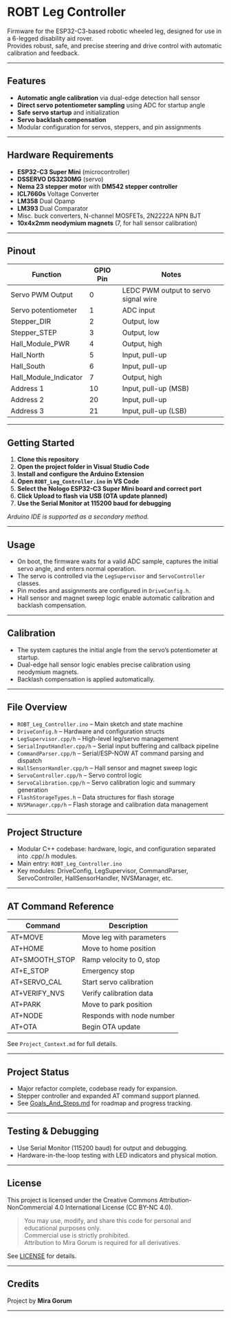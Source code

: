 # ROBT Leg Controller

Firmware for the ESP32-C3-based robotic wheeled leg, designed for use in a 6-legged disability aid rover.  
Provides robust, safe, and precise steering and drive control with automatic calibration and feedback.

---

## Features

- **Automatic angle calibration** via dual-edge detection hall sensor
- **Direct servo potentiometer sampling** using ADC for startup angle
- **Safe servo startup** and initialization
- **Servo backlash compensation**
- Modular configuration for servos, steppers, and pin assignments

---

## Hardware Requirements

- **ESP32-C3 Super Mini** (microcontroller)
- **DSSERVO DS3230MG** (servo)
- **Nema 23 stepper motor** with **DM542 stepper controller**
- **ICL7660s** Voltage Converter
- **LM358** Dual Opamp
- **LM393** Dual Comparator
- Misc. buck converters, N-channel MOSFETs, 2N2222A NPN BJT
- **10x4x2mm neodymium magnets** (7, for hall sensor calibration)

---

## Pinout

| Function                | GPIO Pin | Notes                                 |
|-------------------------|----------|---------------------------------------|
| Servo PWM Output        | 0        | LEDC PWM output to servo signal wire  |
| Servo potentiometer     | 1        | ADC input                             |
| Stepper_DIR             | 2        | Output, low                           |
| Stepper_STEP            | 3        | Output, low                           |
| Hall_Module_PWR         | 4        | Output, high                          |
| Hall_North              | 5        | Input, pull-up                        |
| Hall_South              | 6        | Input, pull-up                        |
| Hall_Module_Indicator   | 7        | Output, high                          |
| Address 1               | 10       | Input, pull-up (MSB)                  |
| Address 2               | 20       | Input, pull-up                        |
| Address 3               | 21       | Input, pull-up (LSB)                  |

---

## Getting Started

1. **Clone this repository**
2. **Open the project folder in Visual Studio Code**
3. **Install and configure the Arduino Extension**
4. **Open `ROBT_Leg_Controller.ino` in VS Code**
5. **Select the Nologo ESP32-C3 Super Mini board and correct port**
6. **Click Upload to flash via USB (OTA update planned)**
7. **Use the Serial Monitor at 115200 baud for debugging**

_Arduino IDE is supported as a secondary method._

---

## Usage

- On boot, the firmware waits for a valid ADC sample, captures the initial servo angle, and enters normal operation.
- The servo is controlled via the `LegSupervisor` and `ServoController` classes.
- Pin modes and assignments are configured in `DriveConfig.h`.
- Hall sensor and magnet sweep logic enable automatic calibration and backlash compensation.

---

## Calibration

- The system captures the initial angle from the servo’s potentiometer at startup.
- Dual-edge hall sensor logic enables precise calibration using neodymium magnets.
- Backlash compensation is applied automatically.

---

## File Overview

 - `ROBT_Leg_Controller.ino` – Main sketch and state machine
 - `DriveConfig.h` – Hardware and configuration structs
 - `LegSupervisor.cpp/h` – High-level leg/servo management
 - `SerialInputHandler.cpp/h` – Serial input buffering and callback pipeline
 - `CommandParser.cpp/h` – Serial/ESP-NOW AT command parsing and dispatch
 - `HallSensorHandler.cpp/h` – Hall sensor and magnet sweep logic
 - `ServoController.cpp/h` – Servo control logic
 - `ServoCalibration.cpp/h` – Servo calibration logic and summary generation
 - `FlashStorageTypes.h` – Data structures for flash storage
 - `NVSManager.cpp/h` – Flash storage and calibration data management

---

## Project Structure

- Modular C++ codebase: hardware, logic, and configuration separated into .cpp/.h modules.
- Main entry: `ROBT_Leg_Controller.ino`
- Key modules: DriveConfig, LegSupervisor, CommandParser, ServoController, HallSensorHandler, NVSManager, etc.

---

## AT Command Reference

| Command         | Description                |
|-----------------|---------------------------|
| AT+MOVE         | Move leg with parameters  |
| AT+HOME         | Move to home position     |
| AT+SMOOTH_STOP  | Ramp velocity to 0, stop  |
| AT+E_STOP       | Emergency stop            |
| AT+SERVO_CAL    | Start servo calibration   |
| AT+VERIFY_NVS   | Verify calibration data   |
| AT+PARK         | Move to park position     |
| AT+NODE         | Responds with node number |
| AT+OTA          | Begin OTA update          |

See `Project_Context.md` for full details.

---

## Project Status

- Major refactor complete, codebase ready for expansion.
- Stepper controller and expanded AT command support planned.
- See [Goals_And_Steps.md](ROBT_Leg_Controller/docs/Goals_And_Steps.md) for roadmap and progress tracking.

---

## Testing & Debugging

- Use Serial Monitor (115200 baud) for output and debugging.
- Hardware-in-the-loop testing with LED indicators and physical motion.

---

## License

This project is licensed under the Creative Commons Attribution-NonCommercial 4.0 International License (CC BY-NC 4.0).

> You may use, modify, and share this code for personal and educational purposes only.  
> Commercial use is strictly prohibited.  
> Attribution to Mira Gorum is required for all derivatives.

See [LICENSE](LICENSE) for details.

---

## Credits

Project by **Mira Gorum**

---

